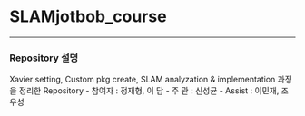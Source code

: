 # SLAMjotbob_course
---

### Repository 설명
Xavier setting, Custom pkg create, SLAM analyzation & implementation 과정을 정리한 Repository 
    - 참여자 : 정재형, 이 담
    - 주 관 : 신성균
    - Assist : 이민재, 조우성

